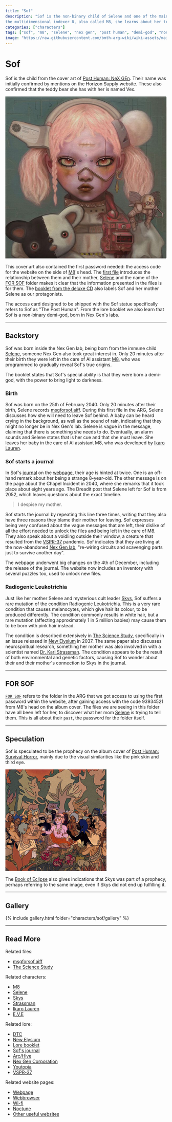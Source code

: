 ```yaml
---
title: "Sof"
description: "Sof is the non-binary child of Selene and one of the main protagonists. Through her mother's AI assistant, 
the multidimensional indexer 8, also called M8, she learns about her true origins."
categories: ["characters"]
tags: ["sof", "m8", "selene", "nex gen", "post human", "demi-god", "non-binary", "vex", "album cover"]
image: "https://raw.githubusercontent.com/bmth-arg-wiki/wiki-assets/main/characters/sof/sof-300x300.jpg"
---
```

# Sof

Sof is the child from the cover art of [Post Human: NeX GEn](../music/ph-nex-gen). Their name was initially confirmed 
by mentions on the Horizon Supply website. These also confirmed that the teddy bear she has with her is named Vex.

![Nex Gen album cover](https://raw.githubusercontent.com/bmth-arg-wiki/wiki-assets/main/music/ph2/album_cover.png)

This cover art also contained the first password needed: the access code for the website on the side of [M8](../m8)'s head.
The [first file](../for-sof/msgforsof) introduces the relationship between them and their mother, [Selene](selene) and the 
name of the [FOR SOF](../for-sof/for-sof) folder makes it clear that the information presented in the files is for them. 
The [booklet from the deluxe CD](../lore/booklet) also labels Sof and her mother Selene as our protagonists.

The access card designed to be shipped with the Sof statue specifically refers to Sof 
as "The Post Human". From the lore booklet we also learn that Sof is a non-binary demi-god, born in Nex Gen's labs.

***

## Backstory

Sof was born inside the Nex Gen lab, being born from the immune child [Selene](selene), someone Nex Gen also took 
great interest in. Only 20 minutes after their birth they were left in the care of AI assistant [M8](../m8), who was 
programmed to gradually reveal Sof's true origins.

The booklet states that Sof's special ability is that they were born a demi-god, with the power to bring light to darkness.

### Birth

Sof was born on the 25th of February 2040. Only 20 minutes after their birth, Selene records [msgforsof.aiff](../for-sof/msgforsof). 
During this first file in the ARG, Selene discusses how she will need to leave Sof behind. A baby can be heard crying in 
the background, as well as the sound of rain, indicating that they might no longer be in Nex Gen's lab. Selene is vague in 
the message, claiming that there is something she needs to do. Eventually, an alarm sounds and Selene states that is her 
cue and that she must leave. She leaves her baby in the care of AI assistant M8, who was developed by [Ikaro Lauren](ren).

### Sof starts a journal

In Sof's [journal](../lore/journal) on the [webpage](../webpage), their age is hinted at twice. One is an off-hand 
remark about her being a strange 8-year-old. The other message is on the page about the Chapel Incident in 2040, where 
she remarks that it took place about eight years ago. The Dreadit post that Selene left for Sof is from 2052, which 
leaves questions about the exact timeline.

> I despise my mother.

Sof starts the journal by repeating this line three times, writing that they also have three reasons they blame their 
mother for leaving. Sof expresses being very confused about the vague messages that are left, their dislike of all the effort 
needed to unlock the files and being left in the care of M8. They also speak about a voidling outside their window, 
a creature that resulted from the [VSPR-37](../lore/vspr37) pandemic.
Sof indicates that they are living at the now-abandoned [Nex Gen lab](../lore/nex-gen-corporation), 
"re-wiring circuits and scavenging parts just to survive another day".

The webpage underwent big changes on the 4th of December, including the release of the journal. The website now includes 
an inventory with several puzzles too, used to unlock new files.

### Radiogenic Leukotrichia

Just like her mother Selene and mysterious cult leader [Skys](skys), Sof suffers a rare mutation of the condition Radiogenic 
Leukotrichia. This is a very rare condition that causes melanocytes, which give hair its colour, to be produced differently. 
The condition commonly results in white hair, but a rare mutation (affecting approximately 1 in 5 million babies) may 
cause them to be born with pink hair instead. 

The condition is described extensively in [The Science Study](../for-sof/thesciencestudy), specifically in an issue 
released in [New Elysium](../lore/new-elysium) in 2037. The same paper also discusses neurospiritual research, something 
her mother was also involved in with a scientist named [Dr. Karl Strassman](strassman). The condition appears to be 
the result of both environmental and genetic factors, causing Sof to wonder about their and their mother's connection to 
Skys in the journal.

***

## FOR SOF

[`FOR SOF`](../for-sof) refers to the folder in the ARG that we got access to using the first password within the website, 
after gaining access with the code 93934521 from M8's head on the album cover. The files 
we are seeing in this folder have all been left for her, to discover what her mom 
[Selene](selene) is trying to tell them. This is all about their `past`, the password for the folder itself.

***

## Speculation

Sof is speculated to be the prophecy on the album cover of [Post Human: Survival Horror](../music/ph-survival-horror), 
mainly due to the visual similarities like the pink skin and third eye.

![Survival Horror Album Cover](https://raw.githubusercontent.com/bmth-arg-wiki/wiki-assets/main/characters/sof/img.png)

The [Book of Eclipse](../for-sof/book-of-eclipse) also gives indications that Skys was part of 
a prophecy, perhaps referring to the same image, even if Skys did not end up fulfilling it.

***

## Gallery

{% include gallery.html folder="characters/sof/gallery" %}

***

## Read More

Related files:

- [msgforsof.aiff](../for-sof/msgforsof)
- [The Science Study](../for-sof/thesciencestudy)

Related characters:

- [M8](../m8)
- [Selene](selene)
- [Skys](skys)
- [Strassman](strassman)
- [Ikaro Lauren](ren)
- [E.V.E](eve)

Related lore:

- [DTC](../lore/dtc)
- [New Elysium](../lore/new-elysium)
- [Lore booklet](../lore/booklet)
- [Sof's journal](../lore/journal)
- [Arc/Hive](../lore/archive)
- [Nex Gen Corporation](../lore/nex-gen-corporation)
- [Youtopia](../lore/youtopia)
- [VSPR-37](../lore/vspr37)

Related website pages:

- [Webpage](../webpage)
- [Webbrowser](../lore/webbrowser)
- [Wi-fi](../lore/wifi)
- [Noctune](../music/website-songs)
- [Other useful websites](../other-webpages)